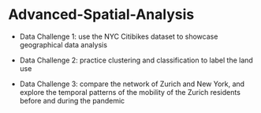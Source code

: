 # Advanced-Spatial-Analysis

- Data Challenge 1: use the NYC Citibikes dataset to showcase geographical data analysis

- Data Challenge 2: practice clustering and classification to label the land use

- Data Challenge 3: compare the network of Zurich and New York, and explore the temporal patterns of the mobility of the Zurich residents before and during the pandemic
